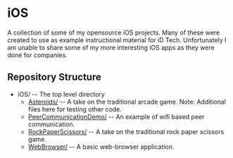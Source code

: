 # iOS
A collection of some of my opensource iOS projects.  Many of these were created to use as example instructional material for iD Tech.  Unfortunately I am unable to share some of my more interesting iOS apps as they were done for companies.

## Repository Structure
* iOS/ -- The top level directory
  * [Asteroids/](/Asteroids/) -- A take on the traditional arcade game. Note: Additional files here for testing other code.
  * [PeerCommunicationDemo/](/PeerCommunicationDemo/) -- An example of wifi based peer communication.
  * [RockPaperScissors/](/RockPaperScissors/) -- A take on the traditional rock paper scissors game.
  * [WebBrowser/](/WebBrowser/) -- A basic web-browser application.